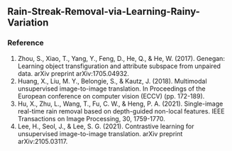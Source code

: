 ## Rain-Streak-Removal-via-Learning-Rainy-Variation



### Reference

1. Zhou, S., Xiao, T., Yang, Y., Feng, D., He, Q., & He, W. (2017). Genegan: Learning object transfiguration and attribute subspace from unpaired data. arXiv preprint arXiv:1705.04932.
2. Huang, X., Liu, M. Y., Belongie, S., & Kautz, J. (2018). Multimodal unsupervised image-to-image translation. In Proceedings of the European conference on computer vision (ECCV) (pp. 172-189).
3. Hu, X., Zhu, L., Wang, T., Fu, C. W., & Heng, P. A. (2021). Single-image real-time rain removal based on depth-guided non-local features. IEEE Transactions on Image Processing, 30, 1759-1770.
4. Lee, H., Seol, J., & Lee, S. G. (2021). Contrastive learning for unsupervised image-to-image translation. arXiv preprint arXiv:2105.03117.

